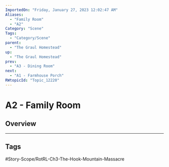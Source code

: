 ```yaml
---
ImportedOn: "Friday, January 27, 2023 12:02:47 AM"
Aliases:
  - "Family Room"
  - "A2"
Category: "Scene"
Tags:
  - "Category/Scene"
parent:
  - "The Graul Homestead"
up:
  - "The Graul Homestead"
prev:
  - "A3 - Dining Room"
next:
  - "A1 - Farmhouse Porch"
RWtopicId: "Topic_12220"
---
```

# A2 - Family Room
## Overview

---
## Tags
#Story-Scope/RotRL-Ch3-The-Hook-Mountain-Massacre

